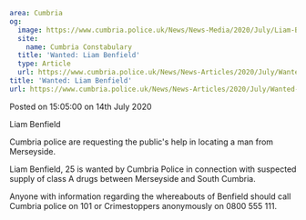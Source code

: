 ```yaml
area: Cumbria
og:
  image: https://www.cumbria.police.uk/News/News-Media/2020/July/Liam-Benfield-Cropped-380x240.jpg
  site:
    name: Cumbria Constabulary
  title: 'Wanted: Liam Benfield'
  type: Article
  url: https://www.cumbria.police.uk/News/News-Articles/2020/July/Wanted-Liam-Benfield-and-Kyle-Annett.aspx
title: 'Wanted: Liam Benfield'
url: https://www.cumbria.police.uk/News/News-Articles/2020/July/Wanted-Liam-Benfield-and-Kyle-Annett.aspx
```

Posted on 15:05:00 on 14th July 2020

Liam Benfield

Cumbria police are requesting the public's help in locating a man from Merseyside.

Liam Benfield, 25 is wanted by Cumbria Police in connection with suspected supply of class A drugs between Merseyside and South Cumbria.

Anyone with information regarding the whereabouts of Benfield should call Cumbria police on 101 or Crimestoppers anonymously on 0800 555 111.
